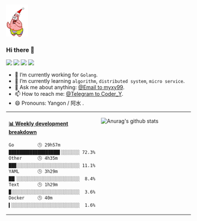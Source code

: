 
![](img/pdx.gif)

### Hi there 👋

![](https://img.shields.io/badge/win10-Development-d0d1d4)
![](https://img.shields.io/badge/Go-1.15-1cadd5)
![](https://img.shields.io/badge/php-7.1.3-9cf)
![](https://img.shields.io/badge/python-3.6-blue)

- 🔭 I’m currently working for `Golang`.
- 🌱 I’m currently learning `algorithm`, `distributed system`, `micro service`.
- 💬 Ask me about anything: [@Email to myxy99](mailto:myxy99@foxmail.com).
- 📫 How to reach me: [@Telegram to Coder_Y](https://t.me/Coder_Y).
- 😄 Pronouns: Yangon / 阿水 .


<table>
<tr>
<td valign="top" width="50%">

<!-- waka-box start -->
#### <a href="https://gist.github.com/23ef67b8e95d222f7cce6108ea97f5f6" target="_blank">📊 Weekly development breakdown</a>
```text
Go         🕓 29h57m ███████████████████▌░░░░░░░ 72.3%
Other      🕓 4h35m  ██▉░░░░░░░░░░░░░░░░░░░░░░░░ 11.1%
YAML       🕓 3h29m  ██▎░░░░░░░░░░░░░░░░░░░░░░░░  8.4%
Text       🕓 1h29m  ▉░░░░░░░░░░░░░░░░░░░░░░░░░░  3.6%
Docker     🕓 40m    ▍░░░░░░░░░░░░░░░░░░░░░░░░░░  1.6%
```
<!-- Powered by https://github.com/YouEclipse/waka-box-go . -->
<!-- waka-box end -->

</td>

<td valign="top" width="50%">

![Anurag's github stats](https://github-readme-stats.myxy99.vercel.app/api?username=coder2m&show_icons=true)

</td>
</tr>
</table>
